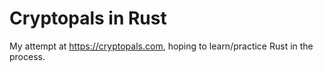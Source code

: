 # Cryptopals in Rust

My attempt at https://cryptopals.com, hoping to learn/practice Rust in the
process.
